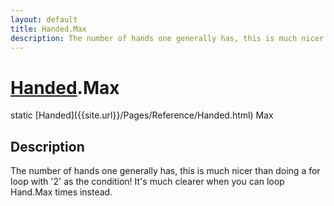 ```yaml
---
layout: default
title: Handed.Max
description: The number of hands one generally has, this is much nicer than doing a for loop with '2' as the condition! It's much clearer when you can loop Hand.Max times instead.
---
```

# [Handed]({{site.url}}/Pages/Reference/Handed.html).Max

<div class='signature' markdown='1'>
static [Handed]({{site.url}}/Pages/Reference/Handed.html) Max
</div>

## Description
The number of hands one generally has, this is much nicer
than doing a for loop with '2' as the condition! It's much clearer
when you can loop Hand.Max times instead.

